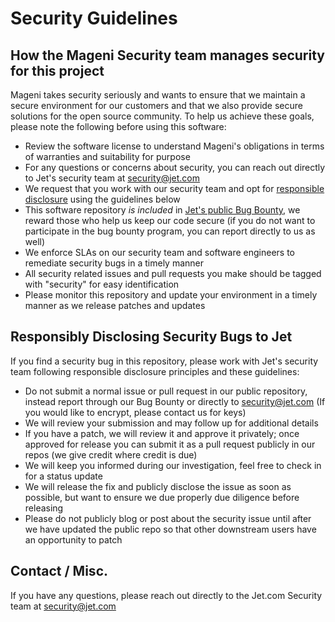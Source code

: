 # Security Guidelines

## How the Mageni Security team manages security for this project

Mageni takes security seriously and wants to ensure that we maintain a secure environment for our customers and that we also provide secure solutions for the open source community. To help us achieve these goals, please note the following before using this software:

  - Review the software license to understand Mageni's obligations in terms of warranties and suitability for purpose
  - For any questions or concerns about security, you can reach out directly to Jet's security team at security@jet.com 
  - We request that you work with our security team and opt for [responsible disclosure](https://corporate.walmart.com/article/responsible-disclosure-policy) using the guidelines below
  - This software repository *is included* in [Jet's public Bug Bounty](https://bugcrowd.com/jet), we reward those who help us keep our code secure (if you do not want to participate in the bug bounty program, you can report directly to us as well)
  - We enforce SLAs on our security team and software engineers to remediate security bugs in a timely manner
  - All security related issues and pull requests you make should be tagged with "security" for easy identification
  - Please monitor this repository and update your environment in a timely manner as we release patches and updates

## Responsibly Disclosing Security Bugs to Jet

If you find a security bug in this repository, please work with Jet's security team following responsible disclosure principles and these guidelines: 

  - Do not submit a normal issue or pull request in our public repository, instead report through our Bug Bounty or directly to security@jet.com (If you would like to encrypt, please contact us for keys)
  - We will review your submission and may follow up for additional details
  - If you have a patch, we will review it and approve it privately; once approved for release you can submit it as a pull request publicly in our repos (we give credit where credit is due)
  - We will keep you informed during our investigation, feel free to check in for a status update
  - We will release the fix and publicly disclose the issue as soon as possible, but want  to ensure we due properly due diligence before releasing 
  - Please do not publicly blog or post about the security issue until after we have updated the public repo so that other downstream users have an opportunity to patch

## Contact / Misc.

If you have any questions, please reach out directly to the Jet.com Security team at security@jet.com 